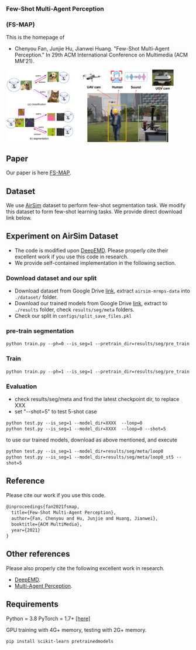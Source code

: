 ### Few-Shot Multi-Agent Perception
### (FS-MAP)

This is the homepage of 
* Chenyou Fan, Junjie Hu, Jianwei Huang. "Few-Shot Multi-Agent Perception." In 29th ACM International Conference on Multimedia (ACM MM'21).

[comment]: <> (![Demo]&#40;/pics/demo.png 50%&#41;)

[comment]: <> (![Demo_air_ground]&#40;/pics/demo_air_ground.png 50%&#41;)
<img src="./pics/demo.png" width=40% />
<img src="./pics/demo_air_ground.png" width=50% />


## Paper
Our paper is here <a href="https://fanchenyou.github.io/homepage/docs/fs_map_1.pdf" target="_blank">FS-MAP</a>.

## Dataset
We use <a href="https://microsoft.github.io/AirSim" target="_blank">AirSim</a> dataset to perform few-shot segmentation task.
We modify this dataset to form few-shot learning tasks. 
We provide direct download link below.

## Experiment on AirSim Dataset
- The code is modified upon <a href="https://github.com/icoz69/DeepEMD" target="_blank">DeepEMD</a>. Please properly cite their excellent work if you use this code in research.
- We provide self-contained implementation in the following section.

### Download dataset and our split
- Download dataset from Google Drive <a href="https://drive.google.com/file/d/1IdXn9Itb67Di44x4smyhRvDGvwtfiAZo/view?usp=sharing" target="_blank">link</a>, extract `airsim-mrmps-data` into `./dataset/` folder.
- Download our trained models from Google Drive <a href="https://drive.google.com/file/d/13LhPlCggBO3mZQRNSj-YYjw65uX0BJjQ/view?usp=sharing" target="_blank">link</a>, extract to `./results` folder, check `results/seg/meta` folders.
- Check our split in `configs/split_save_files.pkl`

### pre-train segmentation
~~~~
python train.py --ph=0 --is_seg=1 --pretrain_dir=results/seg/pre_train
~~~~

### Train 
~~~~
python train.py --ph=1 --is_seg=1 --pretrain_dir=results/seg/pre_train
~~~~

### Evaluation
- check results/seg/meta and find the latest checkpoint dir, to replace XXX
- set "--shot=5" to test 5-shot case
~~~~
python test.py --is_seg=1 --model_dir=XXXX  --loop=0
python test.py --is_seg=1 --model_dir=XXXX  --loop=0 --shot=5
~~~~
to use our trained models, download as above mentioned, and execute
~~~~
python test.py --is_seg=1 --model_dir=results/seg/meta/loop0
python test.py --is_seg=1 --model_dir=results/seg/meta/loop0_st5 --shot=5
~~~~

## Reference
Please cite our work if you use this code.
~~~~
@inproceedings{fan2021fsmap,
  title={Few-Shot Multi-Agent Perception},
  author={Fan, Chenyou and Hu, Junjie and Huang, Jianwei},
  booktitle={ACM MultiMedia},
  year={2021}
}
~~~~

## Other references
Please also properly cite the following excellent work in research.
- <a href="https://github.com/icoz69/DeepEMD" target="_blank">DeepEMD</a>. 
- <a href="https://ycliu93.github.io/projects/multi-agent-perception.html" target="_blank">Multi-Agent Perception</a>. 




## Requirements
Python = 3.8
PyTorch = 1.7+ [[here]](https://pytorch.org/)

GPU training with 4G+ memory, testing with 2G+ memory.

~~~~
pip install scikit-learn pretrainedmodels
~~~~